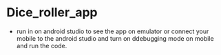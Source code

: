 # Dice_roller_app

- run in on android studio to see the app on emulator or connect your mobile to the android studio and turn on ddebugging mode on mobile and run the code.
